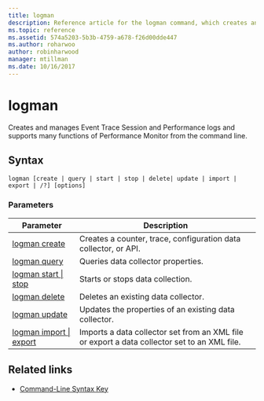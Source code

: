 ```yaml
---
title: logman
description: Reference article for the logman command, which creates and manages Event Trace Session and Performance logs and supports many functions of Performance Monitor from the command line.
ms.topic: reference
ms.assetid: 574a5203-5b3b-4759-a678-f26d00dde447
ms.author: roharwoo
author: robinharwood
manager: mtillman
ms.date: 10/16/2017
---
```


# logman



Creates and manages Event Trace Session and Performance logs and supports many functions of Performance Monitor from the command line.

## Syntax

```
logman [create | query | start | stop | delete| update | import | export | /?] [options]
```

### Parameters

| Parameter | Description |
| --------- | ----------- |
| [logman create](logman-create.md) | Creates a counter, trace, configuration data collector, or API. |
| [logman query](logman-query.md) | Queries data collector properties. |
| [logman start &#124; stop](logman-start-stop.md) | Starts or stops data collection. |
| [logman delete](logman-delete.md) | Deletes an existing data collector. |
| [logman update](logman-update.md) | Updates the properties of an existing data collector. |
| [logman import &#124; export](logman-import-export.md) | Imports a data collector set from an XML file or export a data collector set to an XML file. |

## Related links

- [Command-Line Syntax Key](command-line-syntax-key.md)
